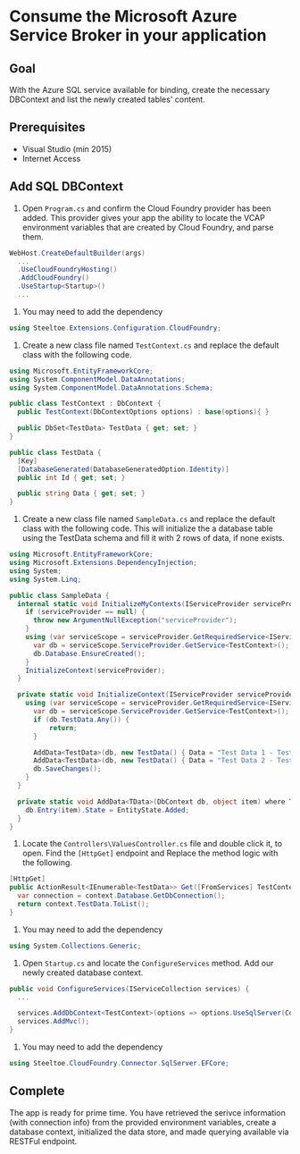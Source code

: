 # Consume the Microsoft Azure Service Broker in your application

## Goal

With the Azure SQL service available for binding, create the necessary DBContext and list the newly created tables' content.

## Prerequisites

- Visual Studio (min 2015)
- Internet Access

## Add SQL DBContext

1. Open `Program.cs` and confirm the Cloud Foundry provider has been added. This provider gives your app the ability to locate the VCAP environment variables that are created by Cloud Foundry, and parse them.
  ```cs
  WebHost.CreateDefaultBuilder(args)
    ...
    .UseCloudFoundryHosting()
    .AddCloudFoundry()
    .UseStartup<Startup>()
    ...
  ```

1. You may need to add the dependency
  ```cs
  using Steeltoe.Extensions.Configuration.CloudFoundry;
  ```

1. Create a new class file named `TestContext.cs` and replace the default class with the following code.

  ```cs
  using Microsoft.EntityFrameworkCore;
  using System.ComponentModel.DataAnnotations;
  using System.ComponentModel.DataAnnotations.Schema;
  ```

  ```cs
  public class TestContext : DbContext {
    public TestContext(DbContextOptions options) : base(options){ }

    public DbSet<TestData> TestData { get; set; }
  }

  public class TestData {
    [Key]
    [DatabaseGenerated(DatabaseGeneratedOption.Identity)]
    public int Id { get; set; }

    public string Data { get; set; }
  }
  ```

1. Create a new class file named `SampleData.cs` and replace the default class with the following code. This will initialize the a database table using the TestData schema and fill it with 2 rows of data, if none exists.

  ```cs
  using Microsoft.EntityFrameworkCore;
  using Microsoft.Extensions.DependencyInjection;
  using System;
  using System.Linq;
  ```
  
  ```cs
  public class SampleData {
    internal static void InitializeMyContexts(IServiceProvider serviceProvider) {
      if (serviceProvider == null) {
        throw new ArgumentNullException("serviceProvider");
      }
      using (var serviceScope = serviceProvider.GetRequiredService<IServiceScopeFactory>().CreateScope()) {
        var db = serviceScope.ServiceProvider.GetService<TestContext>();
        db.Database.EnsureCreated();
      }
      InitializeContext(serviceProvider);
    }

    private static void InitializeContext(IServiceProvider serviceProvider) {
      using (var serviceScope = serviceProvider.GetRequiredService<IServiceScopeFactory>().CreateScope()) {
        var db = serviceScope.ServiceProvider.GetService<TestContext>();
        if (db.TestData.Any()) {
            return;
        }

        AddData<TestData>(db, new TestData() { Data = "Test Data 1 - TestContext " });
        AddData<TestData>(db, new TestData() { Data = "Test Data 2 - TestContext " });
        db.SaveChanges();
      }
    }

    private static void AddData<TData>(DbContext db, object item) where TData: class {
      db.Entry(item).State = EntityState.Added;
    }
  }
  ```

1. Locate the `Controllers\ValuesController.cs` file and double click it, to open. Find the `[HttpGet]` endpoint and Replace the method logic with the following.
  ```cs
  [HttpGet]
  public ActionResult<IEnumerable<TestData>> Get([FromServices] TestContext context) {
    var connection = context.Database.GetDbConnection();
    return context.TestData.ToList();
  }
  ```

1. You may need to add the dependency

  ```cs
  using System.Collections.Generic;
  ```

1. Open `Startup.cs` and locate the `ConfigureServices` method. Add our newly created database context.

  ```cs
  public void ConfigureServices(IServiceCollection services) {
    ...

    services.AddDbContext<TestContext>(options => options.UseSqlServer(Configuration));
    services.AddMvc();
  }
  ```

1. You may need to add the dependency

  ```cs
  using Steeltoe.CloudFoundry.Connector.SqlServer.EFCore;
  ```

## Complete

The app is ready for prime time. You have retrieved the serivce information (with connection info) from the provided environment variables, create a database context, initialized the data store, and made querying available via RESTFul endpoint.